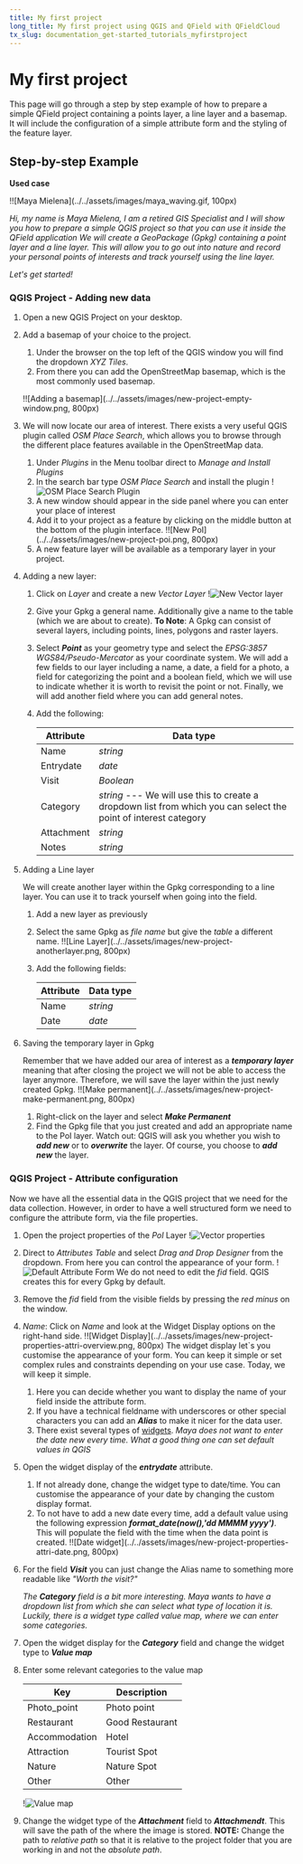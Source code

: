 ```yaml
---
title: My first project
long_title: My first project using QGIS and QField with QFieldCloud
tx_slug: documentation_get-started_tutorials_myfirstproject
---
```


# My first project

This page will go through a step by step example of how to prepare a simple QField project containing a points layer, a line layer and a basemap.
It will include the configuration of a simple attribute form and the styling of the feature layer.

## Step-by-step Example

**Used case**

!![Maya Mielena](../../assets/images/maya_waving.gif, 100px)

*Hi, my name is Maya Mielena, I am a retired GIS Specialist and I will show you how to prepare a simple QGIS project so that you can use it inside the QField application*
*We will create a GeoPackage (Gpkg) containing a point layer and a line layer.*
*This will allow you to go out into nature and record your personal points of interests and track yourself using the line layer.*

*Let's get started!*

### QGIS Project - Adding new data

1. Open a new QGIS Project on your desktop.
2. Add a basemap of your choice to the project.

    1. Under the browser on the top left of the QGIS window you will find the dropdown *XYZ Tiles*.
    2. From there you can add the OpenStreetMap basemap, which is the most commonly used basemap.

    !![Adding a basemap](../../assets/images/new-project-empty-window.png, 800px)

3. We will now locate our area of interest.
There exists a very useful QGIS plugin called *OSM Place Search*, which allows you to browse through the different place features available in the OpenStreetMap data.
    1. Under *Plugins* in the Menu toolbar direct to *Manage and Install Plugins*
    2. In the search bar type *OSM Place Search* and install the plugin
    !![OSM Place Search Plugin](../../assets/images/new-project-osmplugin.png)
    3. A new window should appear in the side panel where you can enter your place of interest
    4. Add it to your project as a feature by clicking on the middle button at the bottom of the plugin interface.
    !![New PoI](../../assets/images/new-project-poi.png, 800px)
    5. A new feature layer will be available as a temporary layer in your project.
4. Adding a new layer:
    1. Click on *Layer* and  create a new *Vector Layer*
    !![New Vector layer](../../assets/images/new-project-vectorlayer.png)
    2. Give your Gpkg a general name.
    Additionally give a name to the table (which we are about to create).
    **To Note**: A Gpkg can consist of several layers, including points, lines, polygons and raster layers.
    3. Select ***Point*** as your geometry type and select the *EPSG:3857 WGS84/Pseudo-Mercator* as your coordinate system.
    We will add a few fields to our layer including a name, a date, a field for a photo, a field for categorizing the point and a boolean field, which we will use to indicate whether it is worth to revisit the point or not.
    Finally, we will add another field where you can add general notes.
    4. Add the following:

        | Attribute | Data type|
        | --- | ---|
        | Name | *string* |
        | Entrydate | *date*|
        | Visit | *Boolean*|
        | Category | *string* --- We will use this to create a dropdown list from which you can select the point of interest category|
        | Attachment | *string* |
        | Notes | *string* |

5. Adding a Line layer

    We will create another layer within the Gpkg corresponding to a line layer.
    You can use it to track yourself when going into the field.

    1. Add a new layer as previously
    2. Select the same Gpkg as *file name* but give the *table* a different name.
    !![Line Layer](../../assets/images/new-project-anotherlayer.png, 800px)
    3. Add the following fields:

        | Attribute | Data type|
        | --- | ---|
        | Name | *string* |
        |Date | *date* |


6. Saving the temporary layer in Gpkg

    Remember that we have added our area of interest as a ***temporary layer*** meaning that after closing the project we will not be able to access the layer anymore.
    Therefore, we will save the layer within the just newly created Gpkg.
    !![Make permanent](../../assets/images/new-project-make-permanent.png, 800px)

    1. Right-click on the layer and select ***Make Permanent***
    2. Find the Gpkg file that you just created and add an appropriate name to the PoI layer.
    Watch out: QGIS will ask you whether you wish to ***add new*** or to ***overwrite*** the layer.
    Of course, you choose to ***add new*** the layer.


### QGIS Project - Attribute configuration

Now we have all the essential data in the QGIS project that we need for the data collection.
However, in order to have a well structured form we need to configure the attribute form, via the file properties.

1. Open the project properties of the *PoI* Layer
!![Vector properties](../../assets/images/new-project-properties.png)
2. Direct to *Attributes Table* and select *Drag and Drop Designer* from the dropdown.
    From here you can control the appearance of your form.
!![Default Attribute Form](../../assets/images/new-project-properties-attribute.png)
We do not need to edit the *fid* field. QGIS creates this for every Gpkg by default.

3. Remove the *fid* field from the visible fields by pressing the *red minus* on the window.
4. *Name*: Click on *Name* and look at the Widget Display options on the right-hand side.
!![Widget Display](../../assets/images/new-project-properties-attri-overview.png, 800px)
    The widget display let`s you customise the appearance of your form.
    You can keep it simple or set complex rules and constraints depending on your use case.
    Today, we will keep it simple.
    1. Here you can decide whether you want to display the name of your field inside the attribute form.
    2. If you have a technical fieldname with underscores or other special characters you can add an ***Alias*** to make it nicer for the data user.
    3. There exist several types of [widgets](how-to/attributes-form.en.md). <!-- markdown-link-check-disable-line -->
*Maya does not want to enter the date new every time.*
*What a good thing one can set default values in QGIS*
5. Open the widget display of the ***entrydate*** attribute.
    1. If not already done, change the widget type to date/time.
    You can customise the appearance of your date by changing the custom display format.
    2. To not have to add a new date every time, add a default value using the following expression ***format_date(now(),'dd MMMM yyyy')***.
    This will populate the field with the time when the data point is created.
    !![Date widget](../../assets/images/new-project-properties-attri-date.png, 800px)
6. For the field ***Visit*** you can just change the Alias name to something more readable like *"Worth the visit?"*

    *The **Category** field is a bit more interesting.*
    *Maya wants to have a dropdown list from which she can select what type of location it is.*
    *Luckily, there is a widget type called value map, where we can enter some categories.*

7. Open the widget display for the ***Category*** field and change the widget type to ***Value map***
8. Enter some relevant categories to the value map

    | Key | Description|
    | ---| ---|
    |Photo_point| Photo point |
    |Restaurant| Good Restaurant|
    |Accommodation| Hotel |
    |Attraction| Tourist Spot|
    |Nature| Nature Spot|
    | Other | Other |

    !![Value map](../../assets/images/new-project-properties-attri-valuemap.png)

9. Change the widget type of the ***Attachment*** field to ***Attachmendt***.
This will save the path of the where the image is stored.
**NOTE:** Change the path to *relative path* so that it is relative to the project folder that you are working in and not the *absolute path*.

